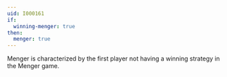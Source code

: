 ```yaml
---
uid: I000161
if:
  winning-menger: true
then:
  menger: true
---
```

Menger is characterized by the first player not having a winning strategy in the Menger game.

